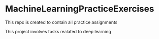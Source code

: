 # MachineLearningPracticeExercises
This repo is created to contain all practice assignments

This project involves tasks realated to deep learning
 
